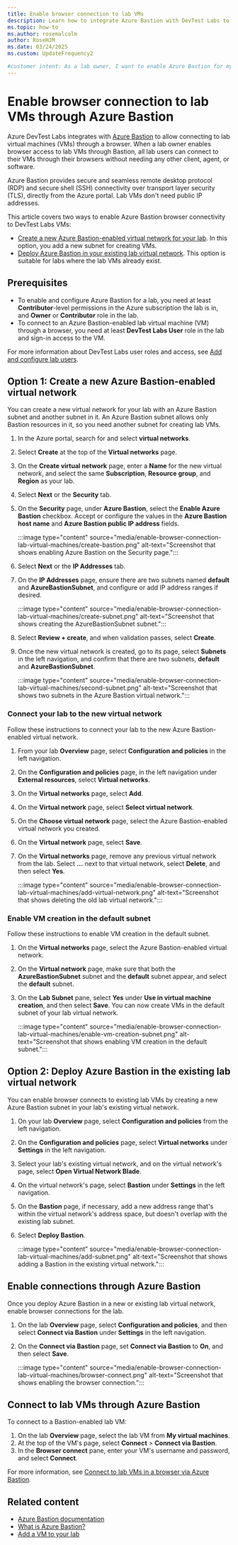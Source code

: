 ```yaml
---
title: Enable browser connection to lab VMs
description: Learn how to integrate Azure Bastion with DevTest Labs to enable accessing lab virtual machines (VMs) through a browser.
ms.topic: how-to
ms.author: rosemalcolm
author: RoseHJM
ms.date: 03/24/2025
ms.custom: UpdateFrequency2

#customer intent: As a lab owner, I want to enable Azure Bastion for my lab virtual network so lab users can connect to their VMs through their browsers.
---
```


# Enable browser connection to lab VMs through Azure Bastion

Azure DevTest Labs integrates with [Azure Bastion](/azure/bastion/index) to allow connecting to lab virtual machines (VMs) through a browser. When a lab owner enables browser access to lab VMs through Bastion, all lab users can connect to their VMs through their browsers without needing any other client, agent, or software.

Azure Bastion provides secure and seamless remote desktop protocol (RDP) and secure shell (SSH) connectivity over transport layer security (TLS), directly from the Azure portal. Lab VMs don't need public IP addresses.

This article covers two ways to enable Azure Bastion browser connectivity to DevTest Labs VMs:

- [Create a new Azure Bastion-enabled virtual network for your lab](#option-1-create-a-new-azure-bastion-enabled-virtual-network). In this option, you add a new subnet for creating VMs.
- [Deploy Azure Bastion in your existing lab virtual network](#option-2-deploy-azure-bastion-in-the-existing-lab-virtual-network). This option is suitable for labs where the lab VMs already exist.

## Prerequisites

- To enable and configure Azure Bastion for a lab, you need at least **Contributor**-level permissions in the Azure subscription the lab is in, and **Owner** or **Contributor** role in the lab.
- To connect to an Azure Bastion-enabled lab virtual machine (VM) through a browser, you need at least **DevTest Labs User** role in the lab and sign-in access to the VM.

For more information about DevTest Labs user roles and access, see [Add and configure lab users](devtest-lab-add-devtest-user.md).

## Option 1: Create a new Azure Bastion-enabled virtual network

You can create a new virtual network for your lab with an Azure Bastion subnet and another subnet in it. An Azure Bastion subnet allows only Bastion resources in it, so you need another subnet for creating lab VMs.

1. In the Azure portal, search for and select **virtual networks**.
1. Select **Create** at the top of the **Virtual networks** page.
1. On the **Create virtual network** page, enter a **Name** for the new virtual network, and select the same **Subscription**, **Resource group**, and **Region** as your lab.
1. Select **Next** or the **Security** tab.
1. On the **Security** page, under **Azure Bastion**, select the **Enable Azure Bastion** checkbox. Accept or configure the values in the **Azure Bastion host name** and **Azure Bastion public IP address** fields.

   :::image type="content" source="media/enable-browser-connection-lab-virtual-machines/create-bastion.png" alt-text="Screenshot that shows enabling Azure Bastion on the Security page.":::

1. Select **Next** or the **IP Addresses** tab.
1. On the **IP Addresses** page, ensure there are two subnets named **default** and **AzureBastionSubnet**, and configure or add IP address ranges if desired.

   :::image type="content" source="media/enable-browser-connection-lab-virtual-machines/create-subnet.png" alt-text="Screenshot that shows creating the AzureBastionSubnet subnet.":::

1. Select **Review + create**, and when validation passes, select **Create**.
1. Once the new virtual network is created, go to its page, select **Subnets** in the left navigation, and confirm that there are two subnets, **default** and **AzureBastionSubnet**.

   :::image type="content" source="media/enable-browser-connection-lab-virtual-machines/second-subnet.png" alt-text="Screenshot that shows two subnets in the Azure Bastion virtual network.":::

### Connect your lab to the new virtual network

Follow these instructions to connect your lab to the new Azure Bastion-enabled virtual network.

1. From your lab **Overview** page, select **Configuration and policies** in the left navigation.
1. On the **Configuration and policies** page, in the left navigation under **External resources**, select **Virtual networks**.
1. On the **Virtual networks** page, select **Add**.
1. On the **Virtual network** page, select **Select virtual network**.
1. On the **Choose virtual network** page, select the Azure Bastion-enabled virtual network you created.
1. On the **Virtual network** page, select **Save**.
1. On the **Virtual networks** page, remove any previous virtual network from the lab. Select **...** next to that virtual network, select **Delete**, and then select **Yes**. 

   :::image type="content" source="media/enable-browser-connection-lab-virtual-machines/add-virtual-network.png" alt-text="Screenshot that shows deleting the old lab virtual network.":::

### Enable VM creation in the default subnet

Follow these instructions to enable VM creation in the default subnet.

1. On the **Virtual networks** page, select the Azure Bastion-enabled virtual network.
1. On the **Virtual network** page, make sure that both the **AzureBastionSubnet** subnet and the **default** subnet appear, and select the **default** subnet.
1. On the **Lab Subnet** pane, select **Yes** under **Use in virtual machine creation**, and then select **Save**. You can now create VMs in the default subnet of your lab virtual network.

   :::image type="content" source="media/enable-browser-connection-lab-virtual-machines/enable-vm-creation-subnet.png" alt-text="Screenshot that shows enabling VM creation in the default subnet.":::

## Option 2: Deploy Azure Bastion in the existing lab virtual network

You can enable browser connects to existing lab VMs by creating a new Azure Bastion subnet in your lab's existing virtual network.

1. On your lab **Overview** page, select **Configuration and policies** from the left navigation.
1. On the **Configuration and policies** page, select **Virtual networks** under **Settings** in the left navigation.
1. Select your lab's existing virtual network, and on the virtual network's page, select **Open Virtual Network Blade**.
1. On the virtual network's page, select **Bastion** under **Settings** in the left navigation.
1. On the **Bastion** page, if necessary, add a new address range that's within the virtual network's address space, but doesn't overlap with the existing lab subnet.
1. Select **Deploy Bastion**.

   :::image type="content" source="media/enable-browser-connection-lab-virtual-machines/add-subnet.png" alt-text="Screenshot that shows adding a Bastion in the existing virtual network.":::

## Enable connections through Azure Bastion

Once you deploy Azure Bastion in a new or existing lab virtual network, enable browser connections for the lab.

1. On the lab **Overview** page, select **Configuration and policies**, and then select **Connect via Bastion** under **Settings** in the left navigation.
1. On the **Connect via Bastion** page, set **Connect via Bastion** to **On**, and then select **Save**.

   :::image type="content" source="media/enable-browser-connection-lab-virtual-machines/browser-connect.png" alt-text="Screenshot that shows enabling the browser connection.":::

## Connect to lab VMs through Azure Bastion

To connect to a Bastion-enabled lab VM:

1. On the lab **Overview** page, select the lab VM from **My virtual machines**.
1. At the top of the VM's page, select **Connect** > **Connect via Bastion**.
1. In the **Browser connect** pane, enter your VM's username and password, and select **Connect**.

For more information, see [Connect to lab VMs in a browser via Azure Bastion](connect-virtual-machine-through-browser.md).

## Related content

- [Azure Bastion documentation](/azure/bastion/index)
- [What is Azure Bastion?](/azure/bastion/bastion-overview)
- [Add a VM to your lab](devtest-lab-add-vm.md)
